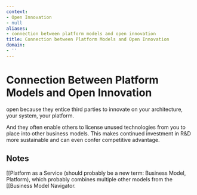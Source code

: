 ```yaml
---
context:
- Open Innovation
- null
aliases:
- connection between platform models and open innovation
title: Connection between Platform Models and Open Innovation
domain:
- ''
---
```


# Connection Between Platform Models and Open Innovation

open because they entice third parties to innovate on your architecture, your system, your platform.

And they often enable others to license unused technologies from you to place into other business models. This makes continued investment in R&D more sustainable and can even confer competitive advantage.

## Notes

[[Platform as a Service (should probably be a new term: Business Model, Platform), which probably combines multiple other models from the [[Business Model Navigator.
